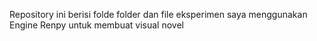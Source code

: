 Repository ini berisi folde folder dan file eksperimen saya menggunakan Engine Renpy untuk membuat visual novel
